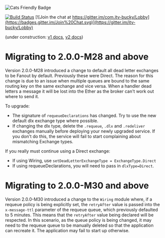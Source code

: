 ![Cats Friendly Badge](https://typelevel.org/cats/img/cats-badge-tiny.png) 

[![Build Status](https://travis-ci.org/ITV/bucky.svg?branch=master)](https://travis-ci.org/ITV/bucky)
[![Join the chat at https://gitter.im/com.itv-bucky/Lobby](https://badges.gitter.im/Join%20Chat.svg)](https://gitter.im/itv-bucky/Lobby)

(under construction: [v1 docs](https://github.com/ITV/bucky/tree/v1.4.5), [v2 docs](https://io.itv.com/bucky/))
    
# Migrating to 2.0.0-M28 and above

Version 2.0.0-M28 introduced a change to default all dead letter exchanges to be Fanout by default. Previously these were Direct.
The reason for this change is due to an issue when multiple queues are bound to the same routing key on the same exchange and vice versa.
When a handler dead letters a message it will be lost into the Ether as the broker can't work out where to send it.

To upgrade:
 - The signature of `requeueDeclarations` has changed. Try to use the new default dlx exchange type where possible.
 - If changing the dlx type, delete the `.requeue`, `.dlx` and `.redeliver` exchanges manually before deploying your newly upgraded service.
 If you don't do this, the service will fail to start complaining about mismatching Exchange types.

If you really must continue using a Direct exchange:
 - If using Wiring, use `setDeadLetterExchangeType = ExchangeType.Direct`
 - If using requeueDeclarations, you will need to pass in `dlxType=Direct`.

# Migrating to 2.0.0-M30 and above

Version 2.0.0-M30 introduced a change to the `Wiring` module where, if a requeue policy is being explicitly set, the `retryAfter` value is
passed into the `x-message-ttl` parameter of the requeue queue, which previously defaulted to 5 minutes. 
This means that the `retryAfter` value being declared will be respected.
In this scenario, as the queue policy is being changed, it may need to the requeue queue to be manually deleted so that the application can recreate it. The application may fail to start up otherwise.